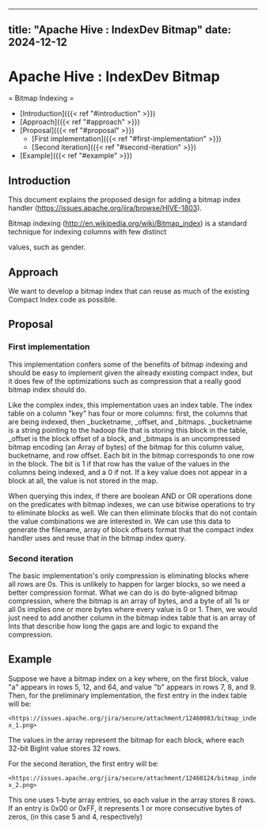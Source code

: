 ---

title: "Apache Hive : IndexDev Bitmap"
date: 2024-12-12
----------------

# Apache Hive : IndexDev Bitmap

= Bitmap Indexing =

* [Introduction]({{< ref "#introduction" >}})
* [Approach]({{< ref "#approach" >}})
* [Proposal]({{< ref "#proposal" >}})
  + [First implementation]({{< ref "#first-implementation" >}})
  + [Second iteration]({{< ref "#second-iteration" >}})
* [Example]({{< ref "#example" >}})

## Introduction

This document explains the proposed design for adding a bitmap index handler (<https://issues.apache.org/jira/browse/HIVE-1803>).

Bitmap indexing (<http://en.wikipedia.org/wiki/Bitmap_index>) is a standard technique for indexing columns with few distinct

values, such as gender.

## Approach

We want to develop a bitmap index that can reuse as much of the existing Compact Index code as possible.

## Proposal

### First implementation

This implementation confers some of the benefits of bitmap indexing and should be easy to implement given the already existing compact index, but it does few of the optimizations such as compression that a really good bitmap index should do.

Like the complex index, this implementation uses an index table. The index table on a column "key" has four or more columns: first, the columns that are being indexed, then \_bucketname, \_offset, and \_bitmaps. \_bucketname is a string pointing to the hadoop file that is storing this block in the table, \_offset is the block offset of a block, and \_bitmaps is an uncompressed bitmap encoding (an Array of bytes) of the bitmap for this column value, bucketname, and row offset. Each bit in the bitmap corresponds to one row in the block. The bit is 1 if that row has the value of the values in the columns being indexed, and a 0 if not. If a key value does not appear in a block at all, the value is not stored in the map.

When querying this index, if there are boolean AND or OR operations done on the predicates with bitmap indexes, we can use bitwise operations to try to eliminate blocks as well. We can then eliminate blocks that do not contain the value combinations we are interested in. We can use this data to generate the filename, array of block offsets format that the compact index handler uses and reuse that in the bitmap index query.

### Second iteration

The basic implementation's only compression is eliminating blocks where all rows are 0s. This is unlikely to happen for larger blocks, so we need a better compression format. What we can do is do byte-aligned bitmap compression, where the bitmap is an array of bytes, and a byte of all 1s or all 0s implies one or more bytes where every value is 0 or 1. Then, we would just need to add another column in the bitmap index table that is an array of Ints that describe how long the gaps are and logic to expand the compression.

## Example

Suppose we have a bitmap index on a key where, on the first block, value "a" appears in rows 5, 12, and 64, and value "b" appears in rows 7, 8, and 9. Then, for the preliminary implementation, the first entry in the index table will be:

`<https://issues.apache.org/jira/secure/attachment/12460083/bitmap_index_1.png>`

The values in the array represent the bitmap for each block, where each 32-bit BigInt value stores 32 rows.

For the second iteration, the first entry will be:

`<https://issues.apache.org/jira/secure/attachment/12460124/bitmap_index_2.png>`

This one uses 1-byte array entries, so each value in the array stores 8 rows. If an entry is 0x00 or 0xFF, it represents 1 or more consecutive bytes of zeros, (in this case 5 and 4, respectively)

